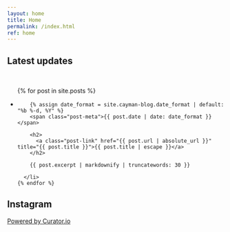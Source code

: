 ```yaml
---
layout: home
title: Home
permalink: /index.html
ref: home
---
```


<div>

<h2>Latest updates</h2>

  <div>&nbsp;</div>

  <ul class="post-list">
    {% for post in site.posts %}
      <li>

        {% assign date_format = site.cayman-blog.date_format | default: "%b %-d, %Y" %}
        <span class="post-meta">{{ post.date | date: date_format }}</span>

        <h2>
          <a class="post-link" href="{{ post.url | absolute_url }}" title="{{ post.title }}">{{ post.title | escape }}</a>
        </h2>

        {{ post.excerpt | markdownify | truncatewords: 30 }}

      </li>
    {% endfor %}
  </ul>
</div>

<h2>Instagram</h2>
<div id="curator-feed-default-layout">
<a href="https://curator.io" target="_blank" class="crt-logo crt-tag">Powered by Curator.io</a>
</div>
